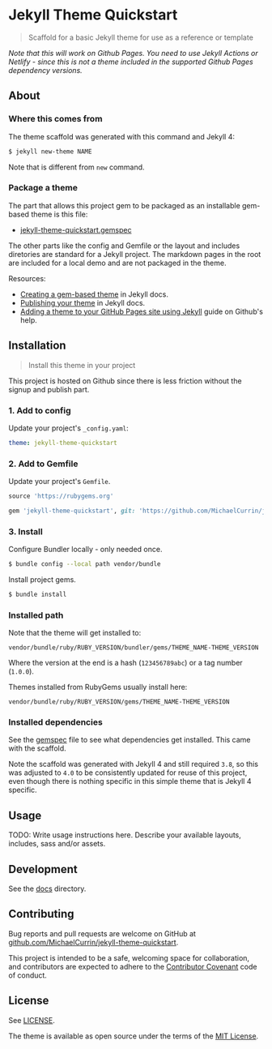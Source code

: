 # Jekyll Theme Quickstart
> Scaffold for a basic Jekyll theme for use as a reference or template


_Note that this will work on Github Pages. You need to use Jekyll Actions or Netlify - since this is not a theme included in the supported Github Pages dependency versions._


## About


### Where this comes from

The theme scaffold was generated with this command and Jekyll 4:

```sh
$ jekyll new-theme NAME
```

Note that is different from `new` command.

### Package a theme

The part that allows this project gem to be packaged as an installable gem-based theme is this file:

- [jekyll-theme-quickstart.gemspec](/jekyll-theme-quickstart.gemspec)

The other parts like the config and Gemfile or the layout and includes diretories are standard for a Jekyll project. The markdown pages in the root are included for a local demo and are not packaged in the theme.

Resources:

- [Creating a gem-based theme](https://jekyllrb.com/docs/themes/#creating-a-gem-based-theme) in Jekyll docs.
- [Publishing your theme](https://jekyllrb.com/docs/themes/#publishing-your-theme) in Jekyll docs.
- [Adding a theme to your GitHub Pages site using Jekyll](https://help.github.com/en/github/working-with-github-pages/adding-a-theme-to-your-github-pages-site-using-jekyll) guide on Github's help.


## Installation
>  Install this theme in your project

This project is hosted on Github since there is less friction without the signup and publish part.


### 1. Add to config

Update your project's `_config.yaml`:

```yaml
theme: jekyll-theme-quickstart
```

### 2. Add to Gemfile

Update your project's `Gemfile`.

```ruby
source 'https://rubygems.org'

gem 'jekyll-theme-quickstart', git: 'https://github.com/MichaelCurrin/jekyll-theme-quickstart'
```


### 3. Install

Configure Bundler locally - only needed once.

```sh
$ bundle config --local path vendor/bundle
```

Install project gems.

```sh
$ bundle install
```

### Installed path

Note that the theme will get installed to:

```
vendor/bundle/ruby/RUBY_VERSION/bundler/gems/THEME_NAME-THEME_VERSION
```

Where the version at the end is a hash (`123456789abc`) or a tag number (`1.0.0`).

Themes installed from RubyGems usually install here:

```
vendor/bundle/ruby/RUBY_VERSION/gems/THEME_NAME-THEME_VERSION
```

### Installed dependencies

See the [gemspec](jekyll-theme-quickstart.gemspec) file to see what dependencies get installed. This came with the scaffold. 

Note the scaffold was generated with Jekyll 4 and still required `3.8`, so this was adjusted to `4.0` to be consistently updated for reuse of this project, even though there is nothing specific in this simple theme that is Jekyll 4 specific.


## Usage

TODO: Write usage instructions here. Describe your available layouts, includes, sass and/or assets.


## Development

See the [docs](/docs/) directory.


## Contributing

Bug reports and pull requests are welcome on GitHub at [github.com/MichaelCurrin/jekyll-theme-quickstart](https://github.com/MichaelCurrin/jekyll-theme-quickstart).

This project is intended to be a safe, welcoming space for collaboration, and contributors are expected to adhere to the [Contributor Covenant](http://contributor-covenant.org) code of conduct.


## License

See [LICENSE](/LICENSE).

The theme is available as open source under the terms of the [MIT License](https://opensource.org/licenses/MIT).
